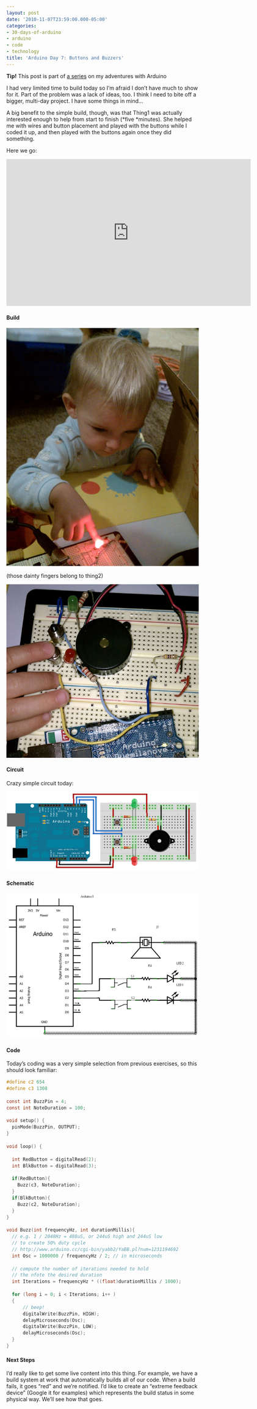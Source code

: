```yaml
---
layout: post
date: '2010-11-07T23:59:00.000-05:00'
categories:
- 30-days-of-arduino
- arduino
- code
- technology
title: 'Arduino Day 7: Buttons and Buzzers'
---
```


**Tip!** This post is part of [a series](/tag/30-days-of-arduino) on my adventures with Arduino

I had very limited time to build today so I’m afraid I don’t have much to show for it. Part of the problem was a lack of ideas, too. I think I need to bite off a bigger, multi-day project. I have some things in mind...

A big benefit to the simple build, though, was that Thing1 was actually interested enough to help from start to finish (*five *minutes). She helped me with wires and button placement and played with the buttons while I coded it up, and then played with the buttons again once they did something.

Here we go:  

<iframe width="640" height="385" src="https://www.youtube.com/embed/_BNAhP3OazQ" title="Arduino Day 7: Buttons and Buzzers" frameborder="0" allow="accelerometer; autoplay; clipboard-write; encrypted-media; gyroscope; picture-in-picture; web-share" allowfullscreen></iframe>

#### Build

![](/assets/2010/IMAG0719-day-7.jpg) 

(those dainty fingers belong to thing2)

![](/assets/2010/IMAG0721-day-7.jpg) 

#### Circuit

Crazy simple circuit today:

![](/assets/2010/Sketch_bb-day-7.png) 

#### Schematic

![](/assets/2010/Sketch_schem-day-7.png) 
#### Code

Today’s coding was a very simple selection from previous exercises, so this should look familiar:
```c
#define c2 654
#define c3 1308

const int BuzzPin = 4;
const int NoteDuration = 100; 

void setup() {
  pinMode(BuzzPin, OUTPUT);  
}

void loop() {

  int RedButton = digitalRead(2);  
  int BlkButton = digitalRead(3);  
  
  if(RedButton){
    Buzz(c3, NoteDuration);
  }
  if(BlkButton){
    Buzz(c2, NoteDuration); 
  }
}

void Buzz(int frequencyHz, int durationMillis){
  // e.g. 1 / 2048Hz = 488uS, or 244uS high and 244uS low
  // to create 50% duty cycle
  // http://www.arduino.cc/cgi-bin/yabb2/YaBB.pl?num=1231194692
  int Osc = 1000000 / frequencyHz / 2; // in microseconds
  
  // compute the number of iterations needed to hold
  // the nfote the desired duration
  int Iterations = frequencyHz * ((float)durationMillis / 1000);
  
  for (long i = 0; i < Iterations; i++ )
  {
      // beep!
      digitalWrite(BuzzPin, HIGH);
      delayMicroseconds(Osc);
      digitalWrite(BuzzPin, LOW);
      delayMicroseconds(Osc);
  }  
}
```



#### Next Steps


I’d really like to get some live content into this thing. For example, we have a build system at work that automatically builds all of our code. When a build fails, it goes “red” and we’re notified. I’d like to create an “extreme feedback device” (Google it for examples) which represents the build status in some physical way. We’ll see how that goes.